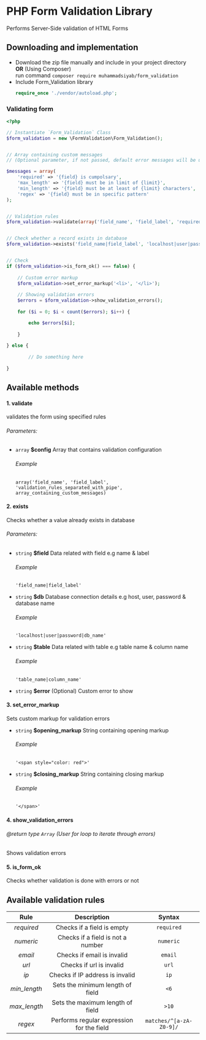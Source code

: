 # PHP Form Validation Library 
Performs Server-Side validation of HTML Forms

## Downloading and implementation 
- Download the zip file manually and include in your project directory <br />
  **OR** (Using Composer) <br />
  run command `composer require muhammadsiyab/form_validation` 
- Include Form_Validation library 
    ```php
    require_once './vendor/autoload.php'; 
    ```

### Validating form 
```php 
<?php

// Instantiate `Form_Validation` Class
$form_validation = new \FormValidation\Form_Validation();


// Array containing custom messages 
// (Optional parameter, if not passed, default error messages will be used)

$messages = array(
    'required' => '{field} is cumpolsary',
    'max_length' => '{field} must be in limit of {limit}',
    'min_length' => '{field} must be at least of {limit} characters',
    'regex' => '{field} must be in specific pattern'
);


// Validation rules
$form_validation->validate(array('field_name', 'field_label', 'required|>10|<3', $messages));


// Check whether a record exists in database
$form_validation->exists('field_name|field_label', 'localhost|user|password|db_name', 'table_name|column_name', 'custom_error');


// Check
if ($form_validation->is_form_ok() === false) {
    
    // Custom error markup
    $form_validation->set_error_markup('<li>', '</li>');
    
    // Showing validation errors
    $errors = $form_validation->show_validation_errors();
    
    for ($i = 0; $i < count($errors); $i++) {

        echo $errors[$i];
        
    }
    
} else {
        
        // Do something here
    
}

```

## Available methods
#### 1. validate
validates the form using specified rules 
###### Parameters:
* ``array`` **$config** 
Array that contains validation configuration
   ###### Example
   `` array('field_name', 'field_label', 'validation_rules_separated_with_pipe', array_containing_custom_messages) ``

#### 2. exists
Checks whether a value already exists in database 
###### Parameters:
* ``string`` **$field**
   Data related with field e.g name & label
   ###### Example
   `` 'field_name|field_label' ``

* ``string`` **$db** 
   Database connection details e.g host, user, password & database name
   ###### Example
   `` 'localhost|user|password|db_name' ``

* ``string`` **$table** 
   Data related with table e.g table name & column name
   ###### Example
   `` 'table_name|column_name' ``

* ``string`` **$error** (Optional)
   Custom error to show 

#### 3. set_error_markup
Sets custom markup for validation errors

* ``string`` **$opening_markup** 
   String containing opening markup
   ###### Example
   `` '<span style="color: red">' ``

* ``string`` **$closing_markup** 
   String containing closing markup
   ###### Example
   `` '</span>' ``

#### 4. show_validation_errors 
###### @return type ``Array`` (User for loop to iterate through errors)
Shows validation errors 

#### 5. is_form_ok
Checks whether validation is done with errors or not

## Available validation rules
| Rule               | Description                        | Syntax                 |
| :----------------: | :--------------------------------: | :--------------------: |
| *required*           | Checks if a field is empty         | `required`               |
| *numeric*           | Checks if a field is not a number         | `numeric`               |
| *email*           | Checks if email is invalid          | `email`               |
| *url*           | Checks if url is invalid          | `url`               |
| *ip*           | Checks if IP address is invalid          | `ip`               |
| *min_length*           | Sets the minimum length of field          | `<6`               |
| *max_length*           | Sets the maximum length of field          | `>10`               |
| *regex*           | Performs regular expression for the field         | `matches/^[a-zA-Z0-9]/`               |
